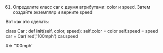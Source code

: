 61. Определите класс car с двумя атрибутами: color и speed. Затем создайте экземпляр и верните speed

Вот как это сделать:

class Car :
    def __init__(self, color, speed):
        self.color = color
        self.speed = speed
car = Car('red','100mph')
car.speed

#=> '100mph'